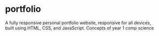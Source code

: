 # portfolio
A fully responsive personal portfolio website, responsive for all devices, built using HTML, CSS, and JavaScript. Concepts of year 1 comp science 
